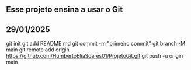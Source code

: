 ## Esse projeto ensina a usar o Git
## 29/01/2025

git init 
git add README.md 
git commit -m "primeiro commit" 
git branch -M main 
git remote add origin https://github.com/HumbertoEliaSoares01/ProjetoGit.git
git push -u origin main